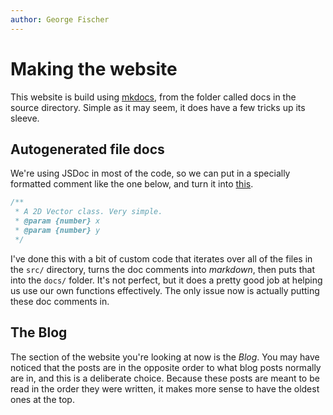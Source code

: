 ```yaml
---
author: George Fischer
---
```

# Making the website
This website is build using [mkdocs], from the folder called docs in the source directory. Simple as it may seem, it does have a few tricks up its sleeve.

## Autogenerated file docs

We're using JSDoc in most of the code, so we can put in a specially formatted comment like the one below, and turn it into [this](/source/primitives.js/).
```javascript
/**
 * A 2D Vector class. Very simple.
 * @param {number} x 
 * @param {number} y 
 */
```

I've done this with a bit of custom code that iterates over all of the files in the `src/` directory, turns the doc comments into
*markdown*, then puts that into the `docs/` folder. It's not perfect, but it does a pretty good job at helping us use our own functions
effectively. The only issue now is actually putting these doc comments in.

## The Blog
The section of the website you're looking at now is the *Blog*. You may have noticed that the posts are in the opposite order to 
what blog posts normally are in, and this is a deliberate choice. Because these posts are meant to be read in the order they were written,
it makes more sense to have the oldest ones at the top.


[mkdocs]: https://mkdocs.org